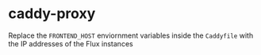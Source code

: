 # caddy-proxy

Replace the ```FRONTEND_HOST``` enviornment variables inside the ```Caddyfile``` with the IP addresses of the Flux instances
